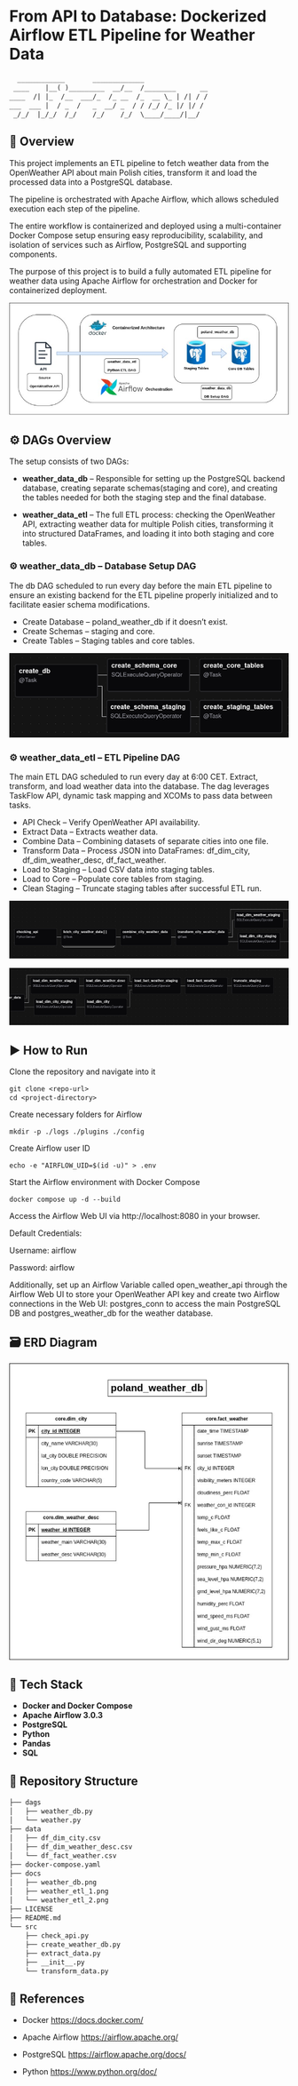 # From API to Database: Dockerized Airflow ETL Pipeline for Weather Data
```
  ____________       _____________
 ____    |__( )_________  __/__  /________      __
____  /| |_  /__  ___/_  /_ __  /_  __ \_ | /| / /
___  ___ |  / _  /   _  __/ _  / / /_/ /_ |/ |/ /
 _/_/  |_/_/  /_/    /_/    /_/  \____/____/|__/
```

## 📌 Overview
This project implements an ETL pipeline to fetch weather data from the OpenWeather API about main Polish cities, transform it and load the processed data into a PostgreSQL database. 

The pipeline is orchestrated with Apache Airflow, which allows scheduled execution each step of the pipeline. 

The entire workflow is containerized and deployed using a multi-container Docker Compose setup ensuring easy reproducibility, scalability, and isolation of services such as Airflow, PostgreSQL and supporting components.

The purpose of this project is to build a fully automated ETL pipeline for weather data using Apache Airflow for orchestration and Docker for containerized deployment. 

![data_architecture](/docs/weather_data_architecture.jpg)


## ⚙️ DAGs Overview
The setup consists of two DAGs:

- **weather_data_db** – Responsible for setting up the PostgreSQL backend database, creating separate schemas(staging and core), and creating the tables needed for both the staging step and the final database.

- **weather_data_etl** – The full ETL process: checking the OpenWeather API, extracting weather data for multiple Polish cities, transforming it into structured DataFrames, and loading it into both staging and core tables.

### ⚙️ weather_data_db – Database Setup DAG

The db DAG scheduled to run every day before the main ETL pipeline to ensure an existing backend for the ETL pipeline properly initialized and to facilitate easier schema modifications.

- Create Database – poland_weather_db if it doesn’t exist.
- Create Schemas – staging and core.
- Create Tables – Staging tables and core tables.

![db_dag](/docs/weather_db.png)

### ⚙️ weather_data_etl – ETL Pipeline DAG

The main ETL DAG scheduled to run every day at 6:00 CET. Extract, transform, and load weather data into the database. The dag leverages  TaskFlow API, dynamic task mapping and XCOMs to pass data between tasks.

- API Check – Verify OpenWeather API availability.
- Extract Data – Extracts weather data.
- Combine Data – Combining datasets of separate cities into one file.
- Transform Data – Process JSON into DataFrames: df_dim_city, df_dim_weather_desc, df_fact_weather.
- Load to Staging – Load CSV data into staging tables.
- Load to Core – Populate core tables from staging.
- Clean Staging – Truncate staging tables after successful ETL run.

![etl_dag_1](/docs/weather_etl_1.png)

![etl_dag_2](/docs/weather_etl_2.png)

## ▶️ How to Run

Clone the repository and navigate into it

```
git clone <repo-url>
cd <project-directory>
```
Create necessary folders for Airflow

```
mkdir -p ./logs ./plugins ./config
```
Create Airflow user ID

```
echo -e "AIRFLOW_UID=$(id -u)" > .env
```
Start the Airflow environment with Docker Compose

```
docker compose up -d --build
```
Access the Airflow Web UI via  http://localhost:8080 in your browser. 

Default Credentials:

Username: airflow

Password: airflow

Additionally, set up an Airflow Variable called open_weather_api through the Airflow Web UI to store your OpenWeather API key and create two Airflow connections in the Web UI: postgres_conn to access the main PostgreSQL DB and postgres_weather_db for the weather database.

## 🗃️ ERD Diagram

![poland_weather_db](/docs/poland_weather_db.jpg)

## 🧰 Tech Stack

- **Docker and Docker Compose**
- **Apache Airflow 3.0.3**
- **PostgreSQL**
- **Python**
- **Pandas**
- **SQL**

## 📁 Repository Structure

```
├── dags
│   ├── weather_db.py
│   └── weather.py
├── data
│   ├── df_dim_city.csv
│   ├── df_dim_weather_desc.csv
│   └── df_fact_weather.csv
├── docker-compose.yaml
├── docs
│   ├── weather_db.png
│   ├── weather_etl_1.png
│   └── weather_etl_2.png
├── LICENSE
├── README.md
└── src
    ├── check_api.py
    ├── create_weather_db.py
    ├── extract_data.py
    ├── __init__.py
    └── transform_data.py
```

## 🔗 References

- Docker 
https://docs.docker.com/

- Apache Airflow
https://airflow.apache.org/

- PostgreSQL
https://airflow.apache.org/docs/

- Python
https://www.python.org/doc/

